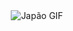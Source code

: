 <div style="text-align: center;">
    <img src="[https://images.app.goo.gl/kK41SCB5QS9DCq3F7]" alt="Japão GIF" style="max-width: 100%; height: auto;" />
</div>
